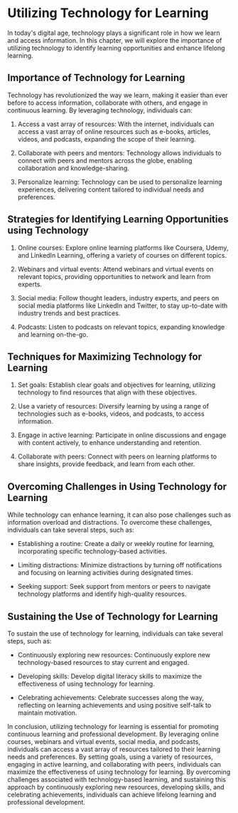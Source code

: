 Utilizing Technology for Learning
================================================================================

In today's digital age, technology plays a significant role in how we learn and access information. In this chapter, we will explore the importance of utilizing technology to identify learning opportunities and enhance lifelong learning.

Importance of Technology for Learning
-------------------------------------

Technology has revolutionized the way we learn, making it easier than ever before to access information, collaborate with others, and engage in continuous learning. By leveraging technology, individuals can:

1. Access a vast array of resources: With the internet, individuals can access a vast array of online resources such as e-books, articles, videos, and podcasts, expanding the scope of their learning.

2. Collaborate with peers and mentors: Technology allows individuals to connect with peers and mentors across the globe, enabling collaboration and knowledge-sharing.

3. Personalize learning: Technology can be used to personalize learning experiences, delivering content tailored to individual needs and preferences.

Strategies for Identifying Learning Opportunities using Technology
------------------------------------------------------------------

1. Online courses: Explore online learning platforms like Coursera, Udemy, and LinkedIn Learning, offering a variety of courses on different topics.

2. Webinars and virtual events: Attend webinars and virtual events on relevant topics, providing opportunities to network and learn from experts.

3. Social media: Follow thought leaders, industry experts, and peers on social media platforms like LinkedIn and Twitter, to stay up-to-date with industry trends and best practices.

4. Podcasts: Listen to podcasts on relevant topics, expanding knowledge and learning on-the-go.

Techniques for Maximizing Technology for Learning
-------------------------------------------------

1. Set goals: Establish clear goals and objectives for learning, utilizing technology to find resources that align with these objectives.

2. Use a variety of resources: Diversify learning by using a range of technologies such as e-books, videos, and podcasts, to access information.

3. Engage in active learning: Participate in online discussions and engage with content actively, to enhance understanding and retention.

4. Collaborate with peers: Connect with peers on learning platforms to share insights, provide feedback, and learn from each other.

Overcoming Challenges in Using Technology for Learning
------------------------------------------------------

While technology can enhance learning, it can also pose challenges such as information overload and distractions. To overcome these challenges, individuals can take several steps, such as:

* Establishing a routine: Create a daily or weekly routine for learning, incorporating specific technology-based activities.

* Limiting distractions: Minimize distractions by turning off notifications and focusing on learning activities during designated times.

* Seeking support: Seek support from mentors or peers to navigate technology platforms and identify high-quality resources.

Sustaining the Use of Technology for Learning
---------------------------------------------

To sustain the use of technology for learning, individuals can take several steps, such as:

* Continuously exploring new resources: Continuously explore new technology-based resources to stay current and engaged.

* Developing skills: Develop digital literacy skills to maximize the effectiveness of using technology for learning.

* Celebrating achievements: Celebrate successes along the way, reflecting on learning achievements and using positive self-talk to maintain motivation.

In conclusion, utilizing technology for learning is essential for promoting continuous learning and professional development. By leveraging online courses, webinars and virtual events, social media, and podcasts, individuals can access a vast array of resources tailored to their learning needs and preferences. By setting goals, using a variety of resources, engaging in active learning, and collaborating with peers, individuals can maximize the effectiveness of using technology for learning. By overcoming challenges associated with technology-based learning, and sustaining this approach by continuously exploring new resources, developing skills, and celebrating achievements, individuals can achieve lifelong learning and professional development.
